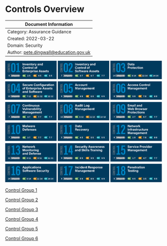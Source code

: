 # Controls Overview

| Document Information |
------------------------|
| Category: Assurance Guidance |
| Created: 2022-03-22 |
| Domain: Security |
| Author: pete.dingwall@education.gov.uk |

![Controls Overview](../Assurance/Images/Controls-V8-Grid-With-Safeguards.png)

[Control Group 1](../Assurance/ASU-CTG001-CIS-Control-Group1.md)

[Control Group 2](../Assurance/ASU-CTG002-CIS-Control-Group2.md)

[Control Group 3](../Assurance/ASU-CTG003-CIS-Control-Group3.md)

[Control Group 4](../Assurance/ASU-CTG004-CIS-Control-Group4.md)

[Control Group 5](../Assurance/ASU-CTG005-CIS-Control-Group5.md)

[Control Group 6](../Assurance/ASU-CTG006-CIS-Control-Group6.md)